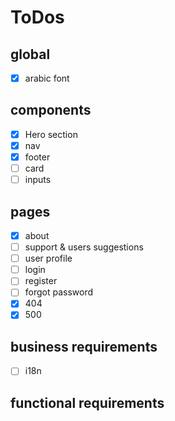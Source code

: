 # ToDos

## global

- [x] arabic font

## components

- [x] Hero section
- [x] nav
- [x] footer
- [ ] card
- [ ] inputs

## pages

- [x] about
- [ ] support & users suggestions
- [ ] user profile 
- [ ] login
- [ ] register
- [ ] forgot password
- [x] 404
- [x] 500

## business requirements

- [ ] i18n 

## functional requirements
